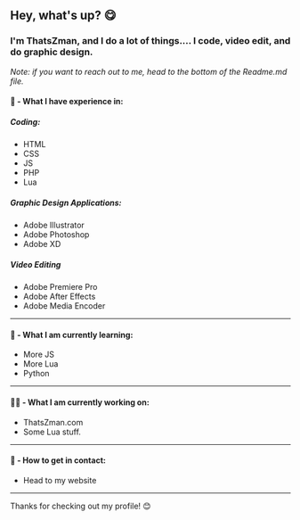 ## Hey, what's up? 😋

### I'm ThatsZman, and I do a lot of things.... I code, video edit, and do graphic design. 

*Note: if you want to reach out to me, head to the bottom of the Readme.md file.*

#### 🤔 - What I have experience in:
##### Coding:
- HTML
- CSS
- JS
- PHP
- Lua

##### Graphic Design Applications:
- Adobe Illustrator
- Adobe Photoshop
- Adobe XD

##### Video Editing
- Adobe Premiere Pro
- Adobe After Effects
- Adobe Media Encoder

-----------------------

#### 🌱 - What I am currently learning:
- More JS
- More Lua
- Python

-------------------------

#### 👨‍💻 - What I am currently working on:
- ThatsZman.com
- Some Lua stuff.

-------------------------

#### 📮 - How to get in contact:
- Head to my website

--------------------------

Thanks for checking out my profile! 😊

